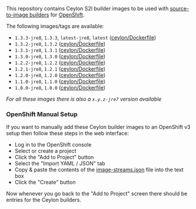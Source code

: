 This repository contains Ceylon S2I builder images to be used with [source-to-image builders](https://github.com/openshift/source-to-image) for [OpenShift](https://github.com/openshift/origin/).

The following images/tags are available:

 - `1.3.3-jre8`, `1.3.3`, `latest-jre8`, `latest` ([ceylon/Dockerfile](https://github.com/ceylon-docker/s2i-ceylon/blob/master/1.3.3/1.3.3-jre8/Dockerfile))
 - `1.3.2-jre8`, `1.3.2` ([ceylon/Dockerfile](https://github.com/ceylon-docker/s2i-ceylon/blob/master/1.3.2/1.3.2-jre8/Dockerfile))
 - `1.3.1-jre8`, `1.3.1` ([ceylon/Dockerfile](https://github.com/ceylon-docker/s2i-ceylon/blob/master/1.3.1/1.3.1-jre8/Dockerfile))
 - `1.3.0-jre8`, `1.3.0` ([ceylon/Dockerfile](https://github.com/ceylon-docker/s2i-ceylon/blob/master/1.3.0/1.3.0-jre8/Dockerfile))
 - `1.2.2-jre8`, `1.2.2` ([ceylon/Dockerfile](https://github.com/ceylon-docker/s2i-ceylon/blob/master/1.2.2/1.2.2-jre8/Dockerfile))
 - `1.2.1-jre8`, `1.2.1` ([ceylon/Dockerfile](https://github.com/ceylon-docker/s2i-ceylon/blob/master/1.2.1/1.2.1-jre8/Dockerfile))
 - `1.2.0-jre8`, `1.2.0` ([ceylon/Dockerfile](https://github.com/ceylon-docker/s2i-ceylon/blob/master/1.2.0/1.2.0-jre8/Dockerfile))
 - `1.1.0-jre8`, `1.1.0` ([ceylon/Dockerfile](https://github.com/ceylon-docker/s2i-ceylon/blob/master/1.1.0/1.1.0-jre8/Dockerfile))
 - `1.0.0-jre8`, `1.0.0` ([ceylon/Dockerfile](https://github.com/ceylon-docker/s2i-ceylon/blob/master/1.0.0/1.0.0-jre8/Dockerfile))

*For all these images there is also a `x.y.z-jre7` version available*

### OpenShift Manual Setup

If you want to manually add these Ceylon builder images to an OpenShift v3 setup then follow these steps in the web interface:

 - Log in to the OpenShift console
 - Select or create a project
 - Click the "Add to Project" button
 - Select the "Import YAML / JSON" tab
 - Copy & paste the contents of the [image-streams.json](https://github.com/ceylon-docker/s2i-ceylon/blob/master/image-stream.json) file into the text box
 - Click the "Create" button

Now whenever you go back to the "Add to Project" screen there should be entries for the Ceylon builders.
